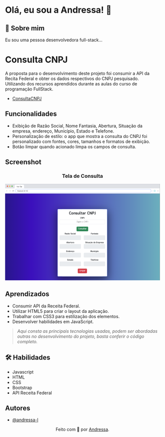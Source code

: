 
# Olá, eu sou a Andressa! 👋
## 🚀 Sobre mim
Eu sou uma pessoa desenvolvedora full-stack...

# Consulta CNPJ

A proposta para o desenvolvimento deste projeto foi consumir a API da Recita Federal e obter os dados respectivos do CNPJ pesquisado. Utilizando dos recursos aprendidos durante as aulas do curso de programação FullStack.
- [ConsultaCNPJ](https://andressa-l.github.io/consulta-cnpj/)

## Funcionalidades

- Exibição de Razão Social, Nome Fantasia, Abertura, Situação da empresa, endereço, Município, Estado e Telefone.
- Personalização de estilo: o app que mostra a consulta do CNPJ foi personalizado com fontes, cores, tamanhos e formatos de exibição.
- Botão limpar quando acionado limpa os campos de consulta.

## Screenshot

<div align="center">
  <h3>Tela de Consulta</h3>
  <img src="./assets/images/design-print.png" alt="tela de login" />
</div>

## Aprendizados

- Consumir API da Receita Federal. 
- Utilizar HTML5 para criar o layout da aplicação.
- Trabalhar com CSS3 para estilização dos elementos.
- Desenvolver habilidades em JavaScript.

> <em>Aqui consta as principais tecnologias usadas, podem ser abordadas outras no desenvolvimento do projeto, basta conferir o código completo. </em>


## 🛠 Habilidades
- Javascript
- HTML 
- CSS
- Bootstrap
- API Receita Federal

## Autores

- [@andressa-l](https://www.github.com/andressa-l)


<div align="center">Feito com 💜 por <a href="https://github.com/andressa-l">Andressa</a>.</div>
<br />